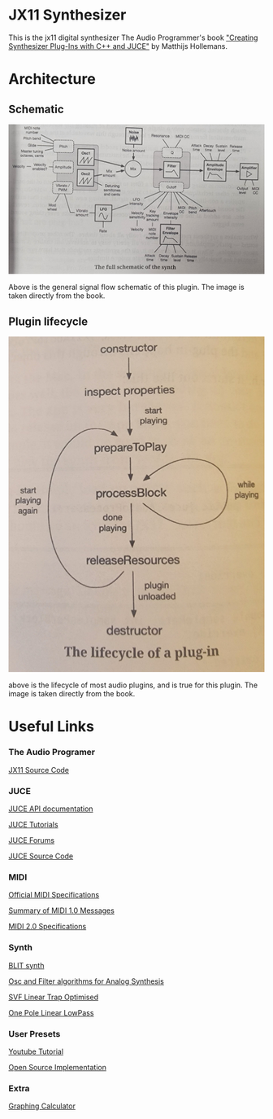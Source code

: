 # JX11 Synthesizer

This is the jx11 digital synthesizer The Audio Programmer's book ["Creating Synthesizer Plug-Ins with C++ and JUCE"](https://www.theaudioprogrammer.com/synth-plugin-book) by Matthijs Hollemans.

# Architecture

## Schematic

![Synth Schematic](img/synth-schematic.jpg)

Above is the general signal flow schematic of this plugin. The image is taken directly from the book.

## Plugin lifecycle

![Plugin Lifecycle](img/plugin-lifecycle.jpg)

above is the lifecycle of most audio plugins, and is true for this plugin. The image is taken directly from the book.

# Useful Links

### The Audio Programer

[JX11 Source Code](https://github.com/TheAudioProgrammer/synth-plugin-book)

### JUCE

[JUCE API documentation](https://docs.juce.com)

[JUCE Tutorials](https://juce.com/learn/tutorials)

[JUCE Forums](https://forum.juce.com)

[JUCE Source Code](https://github.com/juce-framework/JUCE)

### MIDI

[Official MIDI Specifications](https://www.midi.org/specifications)

[Summary of MIDI 1.0 Messages](https://www.midi.org/specifications-old/item/table-1-summary-of-midi-message)

[MIDI 2.0 Specifications](https://www.midi.org/specifications/midi-2-0-specifications)

### Synth

[BLIT synth](https://ccrma.stanford.edu/~stilti/papers/blit.pdf)

[Osc and Filter algorithms for Analog Synthesis](https://www.researchgate.net/publication/220386519_Oscillator_and_Filter_Algorithms_for_Virtual_Analog_Synthesis)

[SVF Linear Trap Optimised](http://cytomic.com/files/dsp/SvfLinearTrapOptimised2.pdf)

[One Pole Linear LowPass](http://cytomic.com/files/dsp/OnePoleLinearLowPass.pdf)

### User Presets

[Youtube Tutorial](https://www.youtube.com/watch?v=YwAtWuGA4Cg)

[Open Source Implementation](https://github.com/Chowdhury-DSP/chowdsp_utils)

### Extra

[Graphing Calculator](https://www.desmos.com/calculator)